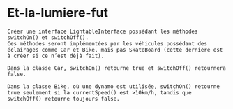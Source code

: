 # Et-la-lumiere-fut



    Créer une interface LightableInterface possédant les méthodes switchOn() et switchOff().
    Ces méthodes seront implémentées par les véhicules possédant des éclairages comme Car et Bike, mais pas SkateBoard (cette dernière est à créer si ce n’est déjà fait).

    Dans la classe Car, switchOn() retourne true et switchOff() retournera false.

    Dans la classe Bike, où une dynamo est utilisée, switchOn() retourne true seulement si la currentSpeed() est >10km/h, tandis que switchOff() retourne toujours false.
